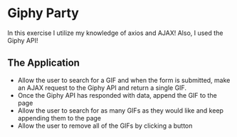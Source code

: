 # ****Giphy Party****

In this exercise I utilize my knowledge of axios and AJAX! Also, I used the Giphy API!

## **The Application**

- Allow the user to search for a GIF and when the form is submitted, make an AJAX request to the Giphy API and return a single GIF.
- Once the Giphy API has responded with data, append the GIF to the page
- Allow the user to search for as many GIFs as they would like and keep appending them to the page
- Allow the user to remove all of the GIFs by clicking a button

